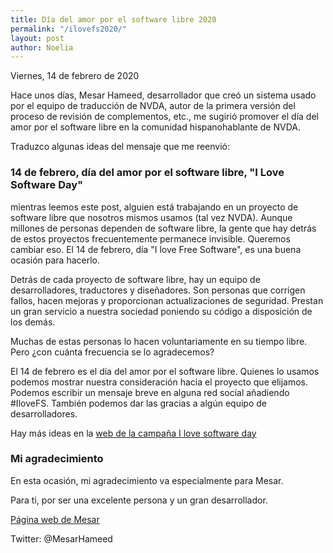 ```yaml
---
title: Día del amor por el software libre 2020
permalink: "/ilovefs2020/"
layout: post
author: Noelia
---
```


<footer>Viernes, 14 de febrero de 2020</footer>

Hace unos días, Mesar Hameed, desarrollador que creó un sistema usado por el equipo de traducción de NVDA, autor de la primera versión del proceso de revisión de complementos, etc., me sugirió promover el día del amor por el software libre en la comunidad hispanohablante de NVDA.

Traduzco algunas ideas del mensaje que me reenvió:

### 14 de febrero, día del amor por el software libre, "I Love Software Day" ###

mientras leemos este post, alguien está trabajando en un proyecto de software libre que nosotros mismos usamos (tal vez NVDA). Aunque millones de personas dependen de software libre, la gente que hay detrás de estos proyectos frecuentemente permanece invisible. Queremos cambiar eso. El 14 de febrero, día "I love Free Software", es una buena ocasión para hacerlo. 

Detrás de cada proyecto de software libre, hay un equipo de desarrolladores, traductores y diseñadores. Son personas que corrigen fallos, hacen mejoras y proporcionan actualizaciones de seguridad. Prestan un gran servicio a nuestra sociedad poniendo su código a disposición de los demás.

Muchas de estas personas lo hacen voluntariamente en su tiempo libre. Pero ¿con cuánta frecuencia se lo agradecemos?

El 14 de febrero es el día del amor por el software libre. Quienes lo usamos podemos mostrar nuestra consideración hacia el proyecto que elijamos. Podemos escribir un mensaje breve en alguna red social añadiendo #IloveFS. También podemos dar las gracias a algún equipo de desarrolladores.

Hay más ideas en la [web de la campaña I love software day](ilovefs.org)

### Mi agradecimiento ###

En esta ocasión, mi agradecimiento va especialmente para Mesar.

Para ti, por ser una excelente persona y un gran desarrollador.

[Página web de Mesar](https://mesarhameed.info)

Twitter: @MesarHameed
